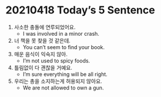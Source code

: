 # 20210418 Today’s 5 Sentence



1. 사소한 충돌에 연루되었어요.
   - I was involved in a minor crash.
2. 너 책을 못 찾을 것 같은데.
   - You can’t seem to find your book.
3. 매운 음식이 익숙지 않아.
   - I’m not used to spicy foods.
4. 틀림없이 다 괜찮을 거예요.
   - I’m sure everything will be all right.
5. 우리는 총을 소지하는게 허용되지 않아요.
   - We are not allowed to own a gun. 